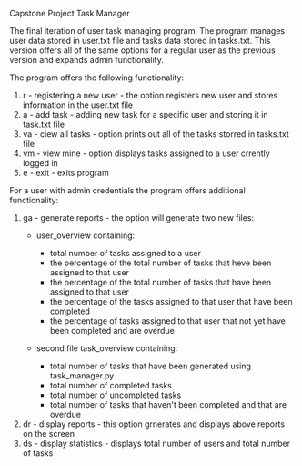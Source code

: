 Capstone Project Task Manager 

The final iteration of user task managing program.
The program manages user data stored in user.txt file and tasks data stored in tasks.txt.
This version offers all of the same options for a regular user as the previous version
and expands admin functionality.

The program offers the following functionality:

1. r - registering a new user - the option registers new user and stores information in the user.txt file
2. a - add task - adding new task for a specific user and storing it in task.txt file
3. va - ciew all tasks - option prints out all of the tasks storred in tasks.txt file 
4. vm - view mine - option displays tasks assigned to a user crrently logged in 
5. e - exit - exits program

For a user with admin credentials the program offers additional functionality:
1. ga - generate reports - the option will generate two new files: 
   - user_overview containing:
      - total number of tasks assigned to a user
      - the percentage of the total number of tasks that heve been assigned to that user
      - the percentage of the total number of tasks that have been assigned to that user
      - the percentage of the tasks assigned to that user that have been completed
      - the percentage of tasks assigned to that user that not yet have been completed and are overdue

   - second file task_overview containing:
      - total number of tasks that have been generated using task_manager.py
      - total number of completed tasks
      - total number of uncompleted tasks
      - total number of tasks that haven't been completed and that are overdue
2. dr - display reports - this option grnerates and displays above reports on the screen
3. ds - display statistics - displays total number of users and total number of tasks 
